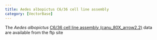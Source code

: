 ```yaml
---
title: Aedes albopictus C6/36 cell line assembly
category: [VectorBase]
---
```

The <i>Aedes albopictus</i> <a href="/organisms/aedes-albopictus/c636/canu80xarrow22">C6/36 cell line assembly (canu_80X_arrow2.2)</a> data are available from the ftp site
